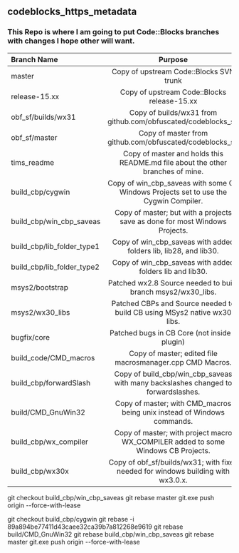 ## codeblocks_https_metadata
### This Repo is where I am going to put Code::Blocks branches with changes I hope other will want.

| Branch Name                | Purpose |
|:---------------------------|:-------:|
| master                     |Copy of upstream Code::Blocks SVN trunk |
| release-15.xx              |Copy of upstream Code::Blocks release-15.xx |
| obf_sf/builds/wx31         |Copy of builds/wx31 from github.com/obfuscated/codeblocks_sf. |
| obf_sf/master              |Copy of master from github.com/obfuscated/codeblocks_sf. |
| tims_readme                |Copy of master and holds this README.md file about the other branches of mine. |
| build_cbp/cygwin           |Copy of win_cbp_saveas with some CB Windows Projects set to use the Cygwin Compiler. |
| build_cbp/win_cbp_saveas   |Copy of master; but with a projects save as done for most Windows Projects. |
| build_cbp/lib_folder_type1 |Copy of win_cbp_saveas with added folders lib, lib28, and lib30. |
| build_cbp/lib_folder_type2 |Copy of win_cbp_saveas with added folders lib and lib30. |
| msys2/bootstrap            |Patched wx2.8 Source needed to build branch msys2/wx30_libs. |
| msys2/wx30_libs            |Patched CBPs and Source needed to build CB using MSys2 native wx30 libs. |
| bugfix/core                |Patched bugs in CB Core (not inside a plugin) |
| build_code/CMD_macros      |Copy of master; edited file macrosmanager.cpp CMD Macros. |
| build_cbp/forwardSlash     |Copy of build_cbp/win_cbp_saveas with many backslashes changed to forwardslashes. |
| build/CMD_GnuWin32         |Copy of master; with CMD_macros being unix instead of Windows commands.
| build_cbp/wx_compiler      |Copy of master; with project macro WX_COMPILER added to some Windows CB Projects. |
| build_cbp/wx30x            |Copy of obf_sf/builds/wx31; with fixes needed for windows building with wx3.0.x. |

git checkout build_cbp/win_cbp_saveas
git rebase master
git.exe push origin --force-with-lease

git checkout build_cbp/cygwin
git rebase -i 89a894be77411d43caee32ca39b7a812268e9619
git rebase build/CMD_GnuWin32
git rebase build_cbp/win_cbp_saveas
git rebase master
git.exe push origin --force-with-lease 
